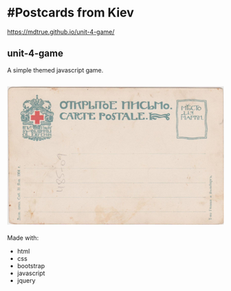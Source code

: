 
#Postcards from Kiev 
=======
https://mdtrue.github.io/unit-4-game/
## unit-4-game

A simple themed javascript game.


![Game Image](https://github.com/MDTrue/unit-4-game/blob/master/assets/images/postCard.jpg)
---

Made with:

  * html
  * css
  * bootstrap
  * javascript
  * jquery



